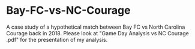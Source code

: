 # Bay-FC-vs-NC-Courage
A case study of a hypothetical match between Bay FC vs North Carolina Courage back in 2018.
Please look at "Game Day Analysis vs NC Courage .pdf" for the presentation of my analysis.
